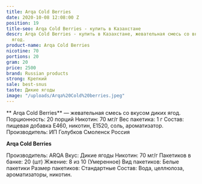 ```yaml
---
title: Arqa Cold Berries
date: 2020-10-08 12:08:00 Z
position: 19
title-seo: Arqa Cold Berries - купить в Казахстане
descr: Arqa Cold Berries - купить в Казахстане, жевательная смесь со вкусом диких
  ягод.
product-name: Arqa Cold Berries
nicotine: 70
portions: 20
gram: 20
price: 2500
brand: Russian products
strong: Крепкий
sale: best-snus
taste: Дикие ягоды
image: "/uploads/Arqa%20Cold%20berries.jpeg"
---
```


** Arqa Cold Berries** — жевательная смесь со вкусом диких ягод. Порционность: 20 порций Никотин: 70 мг/г Вес пакетика: 1 г Состав: пищевая добавка E460, никотин, E1520, соль, ароматизатор. Производитель: ИП Голубков Смоленск Россия

**Arqa Cold Berries**

Производитель: ARQA Вкус: Дикие ягоды Никотин: 70 мг/г Пакетиков в банке: 20 (шт) Жжение: 8 из 10 (Умеренное) Вид пакетиков: Белые пакетики Размер пакетиков: Стандартные Состав: Вода, целлюлоза, ароматизаторы, никотин.